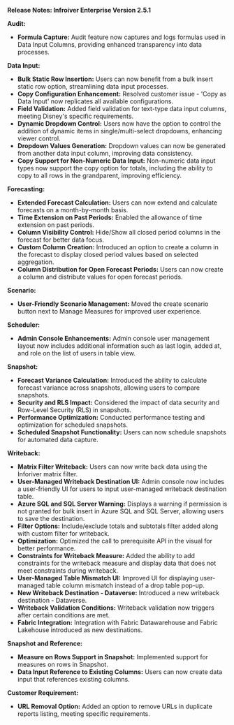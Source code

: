 **Release Notes: Infroiver Enterprise Version 2.5.1**

**Audit:**
- **Formula Capture:** Audit feature now captures and logs formulas used in Data Input Columns, providing enhanced transparency into data processes.

**Data Input:**
- **Bulk Static Row Insertion:** Users can now benefit from a bulk insert static row option, streamlining data input processes.
- **Copy Configuration Enhancement:** Resolved customer issue - 'Copy as Data Input' now replicates all available configurations.
- **Field Validation:** Added field validation for text-type data input columns, meeting Disney's specific requirements.
- **Dynamic Dropdown Control:** Users now have the option to control the addition of dynamic items in single/multi-select dropdowns, enhancing viewer control.
- **Dropdown Values Generation:** Dropdown values can now be generated from another data input column, improving data consistency.
- **Copy Support for Non-Numeric Data Input:** Non-numeric data input types now support the copy option for totals, including the ability to copy to all rows in the grandparent, improving efficiency.

**Forecasting:**
- **Extended Forecast Calculation:** Users can now extend and calculate forecasts on a month-by-month basis.
- **Time Extension on Past Periods:** Enabled the allowance of time extension on past periods.
- **Column Visibility Control:** Hide/Show all closed period columns in the forecast for better data focus.
- **Custom Column Creation:** Introduced an option to create a column in the forecast to display closed period values based on selected aggregation.
- **Column Distribution for Open Forecast Periods:** Users can now create a column and distribute values for open forecast periods.

**Scenario:**
- **User-Friendly Scenario Management:** Moved the create scenario button next to Manage Measures for improved user experience.

**Scheduler:**
- **Admin Console Enhancements:** Admin console user management layout now includes additional information such as last login, added at, and role on the list of users in table view.

**Snapshot:**
- **Forecast Variance Calculation:** Introduced the ability to calculate forecast variance across snapshots, allowing users to compare snapshots.
- **Security and RLS Impact:** Considered the impact of data security and Row-Level Security (RLS) in snapshots.
- **Performance Optimization:** Conducted performance testing and optimization for scheduled snapshots.
- **Scheduled Snapshot Functionality:** Users can now schedule snapshots for automated data capture.

**Writeback:**
- **Matrix Filter Writeback:** Users can now write back data using the Inforiver matrix filter.
- **User-Managed Writeback Destination UI:** Admin console now includes a user-friendly UI for users to input user-managed writeback destination table.
- **Azure SQL and SQL Server Warning:** Displays a warning if permission is not granted for bulk insert in Azure SQL and SQL Server, allowing users to save the destination.
- **Filter Options:** Include/exclude totals and subtotals filter added along with custom filter for writeback.
- **Optimization:** Optimized the call to prerequisite API in the visual for better performance.
- **Constraints for Writeback Measure:** Added the ability to add constraints for the writeback measure and display data that does not meet constraints during writeback.
- **User-Managed Table Mismatch UI:** Improved UI for displaying user-managed table column mismatch instead of a drop table pop-up.
- **New Writeback Destination - Dataverse:** Introduced a new writeback destination - Dataverse.
- **Writeback Validation Conditions:** Writeback validation now triggers after certain conditions are met.
- **Fabric Integration:** Integration with Fabric Datawarehouse and Fabric Lakehouse introduced as new destinations.

**Snapshot and Reference:**
- **Measure on Rows Support in Snapshot:** Implemented support for measures on rows in Snapshot.
- **Data Input Reference to Existing Columns:** Users can now create data input that references existing columns.

**Customer Requirement:**
- **URL Removal Option:** Added an option to remove URLs in duplicate reports listing, meeting specific requirements.
